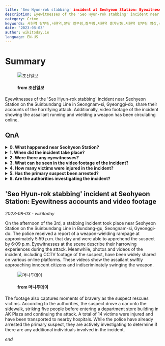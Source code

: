 ```yaml
---
title: 'Seo Hyun-rok stabbing' incident at Seohyeon Station: Eyewitness accounts and video footage
description: Eyewitnesses of the 'Seo Hyun-rok stabbing' incident near Seohyeon Station on the Suinbundang Line in Seongnam-si, Gyeonggi-do, share their accounts of the horrifying attack. Additionally, video footage of the incident showing the assailant running and wielding a weapon has been circulating online.
category: Crime
keywords: 서현역 칼부림,서현역,분당 칼부림,칼부림,서현역 흉기난동,서현역 칼부림 영상,서현역 흉기,분당 서현역,성남 칼부림,서현역칼부림,분당 서현역 칼부림
date: "2023-08-03"
author: wikitoday.io
language: EN-US
---
```


# Summary

<figure>
    <img src="https://images.chosun.com/resizer/mIOGGxHGoKGFPL9sEqwLTcVHIno=/668x350/smart/cloudfront-ap-northeast-1.images.arcpublishing.com/chosun/PSZIV47GC5GLPNFUN5RSNTK42E.jpg" alt="조선일보" />
    <figcaption>
        <h4> from 조선일보</h4>
    </figcaption>
</figure>

Eyewitnesses of the 'Seo Hyun-rok stabbing' incident near Seohyeon Station on the Suinbundang Line in Seongnam-si, Gyeonggi-do, share their accounts of the horrifying attack. Additionally, video footage of the incident showing the assailant running and wielding a weapon has been circulating online.

## QnA


<details>
    <summary><b>0. What happened near Seohyeon Station?</b></summary>
    A stabbing incident occurred near Seohyeon Station on the Suinbundang Line in Bundang-gu, Seongnam-si, Gyeonggi-do.
</details>

<details>
    <summary><b>1. When did the incident take place?</b></summary>
    The incident took place on the afternoon of the 3rd.
</details>

<details>
    <summary><b>2. Were there any eyewitnesses?</b></summary>
    Yes, there were eyewitnesses who witnessed the Seo Hyun-rok stabbing incident near Seohyeon Station.
</details>

<details>
    <summary><b>3. What can be seen in the video footage of the incident?</b></summary>
    The video footage shows the suspect running towards citizens and indiscriminately swinging a weapon. There are also moments of the suspect rescuing victims.
</details>

<details>
    <summary><b>4. How many victims were injured in the incident?</b></summary>
    A total of 14 victims were injured in the incident.
</details>

<details>
    <summary><b>5. Has the primary suspect been arrested?</b></summary>
    Yes, the primary suspect has been arrested.
</details>

<details>
    <summary><b>6. Are the authorities investigating the incident?</b></summary>
    Yes, the authorities are actively investigating the incident and looking into the involvement of any additional individuals.
</details>


## 'Seo Hyun-rok stabbing' incident at Seohyeon Station: Eyewitness accounts and video footage

_2023-08-03 - wikitoday_

On the afternoon of the 3rd, a stabbing incident took place near Seohyeon Station on the Suinbundang Line in Bundang-gu, Seongnam-si, Gyeonggi-do. The police received a report of a weapon-wielding rampage at approximately 5:59 p.m. that day and were able to apprehend the suspect by 6:09 p.m. Eyewitnesses at the scene describe their harrowing experiences during the attack. Meanwhile, photos and videos of the incident, including CCTV footage of the suspect, have been widely shared on various online platforms. These videos show the assailant swiftly approaching innocent citizens and indiscriminately swinging the weapon.

<figure>
    <img src="https://thumb.mt.co.kr/21/2023/08/2023080319425980965_1.jpg" alt="머니투데이" />
    <figcaption>
        <h4> from 머니투데이</h4>
    </figcaption>
</figure>

The footage also captures moments of bravery as the suspect rescues victims. According to the authorities, the suspect drove a car onto the sidewalk, striking five people before entering a department store building in AK Plaza and continuing the attack. A total of 14 victims were injured and have been transported to nearby hospitals. While the police have already arrested the primary suspect, they are actively investigating to determine if there are any additional individuals involved in the incident.

_end_
